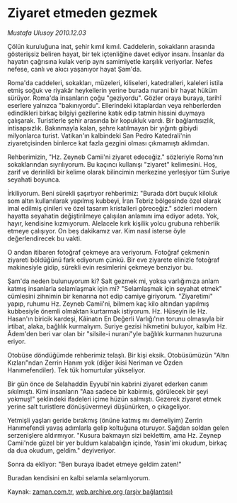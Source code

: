 # Ziyaret etmeden gezmek

*Mustafa Ulusoy 2010.12.03*

<td class="columnist-detail">
<p>Çölün kuruluğuna inat, şehir kımıl kımıl. Caddelerin, sokakların arasında gösterişsiz beliren hayat, bir tek içtenliğine davet ediyor insanı. İnsanlar da hayatın çağrısına kulak verip aynı samimiyetle karşılık veriyorlar. Nefes nefese, canlı ve akıcı yaşanıyor hayat Şam'da.</p>
<p>
<div id="haberMetinDiv">
<p>Roma'da caddeleri, sokakları, müzeleri, kiliseleri, katedralleri, kaleleri istila etmiş soğuk ve riyakâr heykellerin yerine burada nurani bir hayat hüküm sürüyor. Roma'da insanların çoğu "geziyordu". Gözler oraya buraya, tarihî eserlere yalnızca "bakınıyordu". Ellerindeki kitaplardan veya rehberlerden edindikleri birkaç bilgiyi gezilerine katık edip tatmin hissini duymaya çalışarak. Turistlerle şehir arasında bir kopukluk vardı. Bir bağlantısızlık, intisapsızlık. Bakınmayla kalan, şehre katılmayan bir yığıntı gibiydi milyonlarca turist. Vatikan'ın kalbindeki San Pedro Katedrali'nin ziyaretçisinden binlerce kat fazla gezgini olması çıkmamıştı aklımdan.
<p>Rehberimizin, "Hz. Zeyneb Camii'ni ziyaret edeceğiz." sözleriyle Roma'nın sokaklarından sıyrılıyorum. Bu kaçıncı kullanışı "ziyaret" kelimesini. Hoş, zarif ve derinlikli bir kelime olarak bilincimin merkezine yerleşiyor tüm Suriye seyahati boyunca.
<p>İrkiliyorum. Beni sürekli şaşırtıyor rehberimiz: "Burada dört buçuk kiloluk som altın kullanılarak yapılmış kubbeyi, İran Tebriz bölgesinde özel olarak imal edilmiş çinileri ve özel tasarım kristalleri göreceğiz." sözleri modern hayatta seyahatin değiştirilmeye çalışılan anlamını ima ediyor adeta. Yok, hayır, kendisine kızmıyorum. Alelacele kırk kişilik yolcu grubuna rehberlik etmeye çalışıyor. On beş dakikamız var. Kim nasıl isterse öyle değerlendirecek bu vakti. 
<p>O andan itibaren fotoğraf çekmeye ara veriyorum. Fotoğraf çekmenin ziyareti böldüğünü fark ediyorum çünkü. Bir eve ziyarete elinizle fotoğraf makinesiyle gidip, sürekli evin resimlerini çekmeye benziyor bu.
<p>Şam'da neden bulunuyorum ki? Salt gezmek mi, yoksa varlığımıza anlam katmış insanlarla selamlaşmak için mi? "Selamlaşmak için seyahat etmek" cümlesini zihnimin bir kenarına not edip camiye giriyorum. "Ziyaretimi" yapıp, ruhumu Hz. Zeyneb Camii'ni, bilmem kaç kilo altından yapılmış kubbesiyle önemli olmaktan kurtarmak istiyorum. Hz. Hüseyin ile Hz. Hasan'ın biricik kardeşi, Kâinatın En Değerli Varlığı'nın torunu olmasıyla bir irtibat, alaka, bağlılık kurmalıyım. Suriye gezisi hikmetini buluyor, kalbim Hz. Âdem'den beri var olan bir "silsile-i nurani"yle bağlılık kurmanın huzuruna eriyor.
<p>Otobüse döndüğümde rehberimiz telaşlı. Bir kişi eksik. Otobüsümüzün "Altın Kızları"ndan Zerrin Hanım yok (diğer ikisi Neriman ve Özden Hanımefendiler). Tek tük homurtular yükseliyor.
<p>Bir gün önce de Selahaddin Eyyubi'nin kabrini ziyaret ederken canım sıkılmıştı. Kimi insanların "Aaa sadece bir kabirmiş, görülecek bir şeyi yokmuş!" şeklindeki ifadeleri içime hüzün salmıştı. Gezerek ziyaret etmek yerine salt turistlere dönüşüvermeyi düşünürken, o çıkageliyor.
<p>Yetmişli yaşları geride bırakmış (önüne katmış mı demeliyim) Zerrin Hanımefendi yavaş adımlarla gelip koltuğuna oturuyor. Sağdan soldan gelen serzenişlere aldırmıyor. "Kusura bakmayın sizi beklettim, ama Hz. Zeynep Camii'nde güzel bir yer buldum kalabalığın içinde, Yasin'imi okudum, birkaç da dua okudum, geldim." deyiveriyor.
<p>Sonra da ekliyor: "Ben buraya ibadet etmeye geldim zaten!"
<p>Buradan kendisini en kalbi selamla selamlıyorum. </p></p></p></p></p></p></p></p></p></p></div>
</p>
<a href="http://web.archive.org/web/20110206051324/mailto:m.ulusoy@zaman.com.tr">
</a></td>

Kaynak: [zaman.com.tr](http://zaman.com.tr/yazar.do?yazino=1059863), [web.archive.org (arşiv bağlantısı)](http://web.archive.org/web/20110206051324/http://www.zaman.com.tr:80/yazar.do?yazino=1059863)
